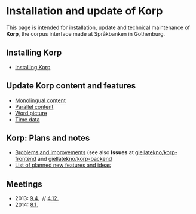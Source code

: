 Installation and update of **Korp**
============
This page is intended for installation, update and technical maintenance of **Korp**, the corpus interface made at Språkbanken in Gothenburg.

## Installing Korp

-   [Installing Korp](KorpInstallation.html)

## Update Korp content and features

- [Monolingual content](MonolingualContent.html)
- [Parallel content](ParallelContent.html)
- [Word picture](WordPicture.html)
- [Time data](TimeData.html)


## Korp: Plans and notes

-   [Broblems and improvements](Issues.html) (see also **Issues** at [giellatekno/korp-frontend](https://github.com/giellatekno/korp-frontend) and  [giellatekno/korp-backend](https://github.com/giellatekno/korp-backend)
-   [List of planned new features and ideas](KorpNewFeatures.html)


## Meetings


* 2013: [9.4.](meetings/130409.html)  //  [4.12.](meetings/131204.html)
* 2014: [8.1.](meetings/140108.html)
